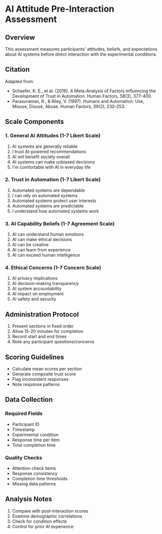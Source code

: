 # AI Attitude Pre-Interaction Assessment

## Overview

This assessment measures participants' attitudes, beliefs, and expectations about AI systems before direct interaction with the experimental conditions.

## Citation

Adapted from:

- Schaefer, K. E., et al. (2016). A Meta-Analysis of Factors Influencing the Development of Trust in Automation. Human Factors, 58(3), 377-400.
- Parasuraman, R., & Riley, V. (1997). Humans and Automation: Use, Misuse, Disuse, Abuse. Human Factors, 39(2), 230-253.

## Scale Components

### 1. General AI Attitudes (1-7 Likert Scale)

1. AI systems are generally reliable
2. I trust AI-powered recommendations
3. AI will benefit society overall
4. AI systems can make unbiased decisions
5. I'm comfortable with AI in everyday life

### 2. Trust in Automation (1-7 Likert Scale)

1. Automated systems are dependable
2. I can rely on automated systems
3. Automated systems protect user interests
4. Automated systems are predictable
5. I understand how automated systems work

### 3. AI Capability Beliefs (1-7 Agreement Scale)

1. AI can understand human emotions
2. AI can make ethical decisions
3. AI can be creative
4. AI can learn from experience
5. AI can exceed human intelligence

### 4. Ethical Concerns (1-7 Concern Scale)

1. AI privacy implications
2. AI decision-making transparency
3. AI system accountability
4. AI impact on employment
5. AI safety and security

## Administration Protocol

1. Present sections in fixed order
2. Allow 15-20 minutes for completion
3. Record start and end times
4. Note any participant questions/concerns

## Scoring Guidelines

- Calculate mean scores per section
- Generate composite trust score
- Flag inconsistent responses
- Note response patterns

## Data Collection

### Required Fields

- Participant ID
- Timestamp
- Experimental condition
- Response time per item
- Total completion time

### Quality Checks

- Attention check items
- Response consistency
- Completion time thresholds
- Missing data patterns

## Analysis Notes

1. Compare with post-interaction scores
2. Examine demographic correlations
3. Check for condition effects
4. Control for prior AI experience
